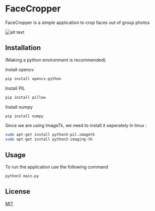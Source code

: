 # FaceCropper

FaceCropper is a simple application to crop faces out of group photos

![alt text](http://url/to/img.png)

## Installation

(Making a python environment is recommended)

Install opencv
```bash
pip install opencv-python
```

Install PIL
```bash
pip install pillow
```

Install numpy
```bash
pip install numpy
```
Since we are using ImageTk, we need to install it seperately
In linux : 
```bash
sudo apt-get install python3-pil.imagetk
sudo apt-get install python3-imaging-tk
```

## Usage

To run the application use the following command
```bash
python3 main.py
```

## License
[MIT](https://choosealicense.com/licenses/mit/)